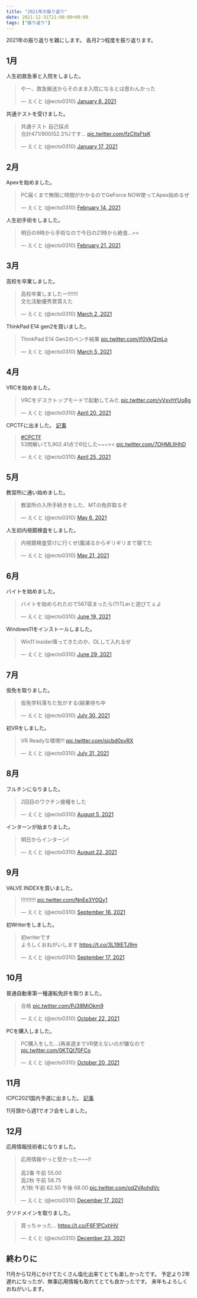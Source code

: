 ```yaml
---
title: "2021年の振り返り"
date: 2021-12-31T21:00:00+09:00
tags: ["振り返り"]
---
```


2021年の振り返りを雑にします。
各月2つ程度を振り返ります。

## 1月

人生初救急車と入院をしました。
<blockquote class="twitter-tweet" data-theme="dark"><p lang="ja" dir="ltr">やー、救急搬送からそのまま入院になるとは思わんかった</p>&mdash; えくと (@ecto0310) <a href="https://twitter.com/ecto0310/status/1346782658290880512?ref_src=twsrc%5Etfw">January 6, 2021</a></blockquote>

共通テストを受けました。
<blockquote class="twitter-tweet" data-theme="dark"><p lang="ja" dir="ltr">共通テスト 自己採点<br>合計471/900(52.3%)です... <a href="https://t.co/fzCItsFtsK">pic.twitter.com/fzCItsFtsK</a></p>&mdash; えくと (@ecto0310) <a href="https://twitter.com/ecto0310/status/1350783111051661312?ref_src=twsrc%5Etfw">January 17, 2021</a></blockquote>

## 2月

Apexを始めました。
<blockquote class="twitter-tweet" data-theme="dark"><p lang="ja" dir="ltr">PC届くまで無限に時間がかかるのでGeForce NOW使ってApex始めるぜ</p>&mdash; えくと (@ecto0310) <a href="https://twitter.com/ecto0310/status/1360995553404882945?ref_src=twsrc%5Etfw">February 14, 2021</a></blockquote>

人生初手術をしました。
<blockquote class="twitter-tweet" data-theme="dark"><p lang="ja" dir="ltr">明日の9時から手術なので今日の21時から絶食...&gt;&lt;</p>&mdash; えくと (@ecto0310) <a href="https://twitter.com/ecto0310/status/1363370636962226177?ref_src=twsrc%5Etfw">February 21, 2021</a></blockquote>

## 3月

高校を卒業しました。
<blockquote class="twitter-tweet" data-theme="dark"><p lang="ja" dir="ltr">高校卒業しましたー!!!!!!!<br>文化活動優秀賞貰えた</p>&mdash; えくと (@ecto0310) <a href="https://twitter.com/ecto0310/status/1366583351163854850?ref_src=twsrc%5Etfw">March 2, 2021</a></blockquote>

ThinkPad E14 gen2を買いました。
<blockquote class="twitter-tweet" data-theme="dark"><p lang="ja" dir="ltr">ThinkPad E14 Gen2のベンチ結果 <a href="https://t.co/jf0Vkf2mLo">pic.twitter.com/jf0Vkf2mLo</a></p>&mdash; えくと (@ecto0310) <a href="https://twitter.com/ecto0310/status/1367679293929578497?ref_src=twsrc%5Etfw">March 5, 2021</a></blockquote>

## 4月

VRCを始めました。
<blockquote class="twitter-tweet" data-theme="dark"><p lang="ja" dir="ltr">VRCをデスクトップモードで起動してみた <a href="https://t.co/yVxvhYUo8g">pic.twitter.com/yVxvhYUo8g</a></p>&mdash; えくと (@ecto0310) <a href="https://twitter.com/ecto0310/status/1384493669219065856?ref_src=twsrc%5Etfw">April 20, 2021</a></blockquote>

CPCTFに出ました。
[記事](/posts/cpctf2021)
<blockquote class="twitter-tweet" data-theme="dark"><p lang="ja" dir="ltr"><a href="https://twitter.com/hashtag/CPCTF?src=hash&amp;ref_src=twsrc%5Etfw">#CPCTF</a><br>53問解いて5,902.41点で6位した~~~&gt;&lt; <a href="https://t.co/7OHMLllHhD">pic.twitter.com/7OHMLllHhD</a></p>&mdash; えくと (@ecto0310) <a href="https://twitter.com/ecto0310/status/1386271408234254339?ref_src=twsrc%5Etfw">April 25, 2021</a></blockquote>

## 5月

教習所に通い始めました。
<blockquote class="twitter-tweet" data-theme="dark"><p lang="ja" dir="ltr">教習所の入所手続きをした、MTの免許取るぞ</p>&mdash; えくと (@ecto0310) <a href="https://twitter.com/ecto0310/status/1390206586899951616?ref_src=twsrc%5Etfw">May 6, 2021</a></blockquote>

人生初内視鏡検査をしました。
<blockquote class="twitter-tweet" data-theme="dark"><p lang="ja" dir="ltr">内視鏡検査受けに行くぜ(腹減るからギリギリまで寝てた</p>&mdash; えくと (@ecto0310) <a href="https://twitter.com/ecto0310/status/1395619860990676993?ref_src=twsrc%5Etfw">May 21, 2021</a></blockquote>

## 6月

バイトを始めました。
<blockquote class="twitter-tweet" data-theme="dark"><p lang="ja" dir="ltr">バイトを始められたので567収まったら(?)TLerと遊びてぇよ</p>&mdash; えくと (@ecto0310) <a href="https://twitter.com/ecto0310/status/1406252567756099593?ref_src=twsrc%5Etfw">June 19, 2021</a></blockquote>

Windows11をインストールしました。
<blockquote class="twitter-tweet" data-theme="dark"><p lang="ja" dir="ltr">Win11 Insider降ってきたのか、DLして入れるぜ</p>&mdash; えくと (@ecto0310) <a href="https://twitter.com/ecto0310/status/1409703985276063744?ref_src=twsrc%5Etfw">June 29, 2021</a></blockquote>

## 7月

仮免を取りました。
<blockquote class="twitter-tweet" data-theme="dark"><p lang="ja" dir="ltr">仮免学科落ちた気がする(結果待ち中</p>&mdash; えくと (@ecto0310) <a href="https://twitter.com/ecto0310/status/1420969471225733124?ref_src=twsrc%5Etfw">July 30, 2021</a></blockquote>

初VRをしました。
<blockquote class="twitter-tweet" data-theme="dark"><p lang="ja" dir="ltr">VR Readyな環境!!! <a href="https://t.co/sicbd0svRX">pic.twitter.com/sicbd0svRX</a></p>&mdash; えくと (@ecto0310) <a href="https://twitter.com/ecto0310/status/1421459471616802817?ref_src=twsrc%5Etfw">July 31, 2021</a></blockquote>

## 8月

フルチンになりました。
<blockquote class="twitter-tweet" data-theme="dark"><p lang="ja" dir="ltr">2回目のワクチン接種をした</p>&mdash; えくと (@ecto0310) <a href="https://twitter.com/ecto0310/status/1423120282252836869?ref_src=twsrc%5Etfw">August 5, 2021</a></blockquote>

インターンが始まりました。
<blockquote class="twitter-tweet" data-theme="dark"><p lang="ja" dir="ltr">明日からインターン!</p>&mdash; えくと (@ecto0310) <a href="https://twitter.com/ecto0310/status/1429433187055198209?ref_src=twsrc%5Etfw">August 22, 2021</a></blockquote>

## 9月

VALVE INDEXを買いました。
<blockquote class="twitter-tweet" data-theme="dark"><p lang="und" dir="ltr">!!!!!!!!!! <a href="https://t.co/NnEe3Y0Qy1">pic.twitter.com/NnEe3Y0Qy1</a></p>&mdash; えくと (@ecto0310) <a href="https://twitter.com/ecto0310/status/1438529274613436416?ref_src=twsrc%5Etfw">September 16, 2021</a></blockquote>

初Writerをしました。
<blockquote class="twitter-tweet" data-theme="dark"><p lang="ja" dir="ltr">初writerです<br>よろしくおねがいします <a href="https://t.co/3L19IETJ9m">https://t.co/3L19IETJ9m</a></p>&mdash; えくと (@ecto0310) <a href="https://twitter.com/ecto0310/status/1438842031560744960?ref_src=twsrc%5Etfw">September 17, 2021</a></blockquote>

## 10月

普通自動車第一種運転免許を取りました。
<blockquote class="twitter-tweet" data-theme="dark"><p lang="ja" dir="ltr">合格 <a href="https://t.co/PJ38MiOkm9">pic.twitter.com/PJ38MiOkm9</a></p>&mdash; えくと (@ecto0310) <a href="https://twitter.com/ecto0310/status/1451378556202729484?ref_src=twsrc%5Etfw">October 22, 2021</a></blockquote>

PCを購入しました。
<blockquote class="twitter-tweet" data-theme="dark"><p lang="ja" dir="ltr">PC購入をした...(再来週までVR使えないのが嫌なので <a href="https://t.co/0KTQt70FCo">pic.twitter.com/0KTQt70FCo</a></p>&mdash; えくと (@ecto0310) <a href="https://twitter.com/ecto0310/status/1450659036551008258?ref_src=twsrc%5Etfw">October 20, 2021</a></blockquote>

## 11月

ICPC2021国内予選に出ました。
[記事](/posts/icpc2021_qual)

11月頭から週1でオフ会をしました。

## 12月

応用情報技術者になりました。
<blockquote class="twitter-tweet" data-theme="dark"><p lang="ja" dir="ltr">応用情報やっと受かった~~~!!<br><br>高2春 午前 55.00<br>高2秋 午前 58.75<br>大1秋 午前 62.50 午後 68.00 <a href="https://t.co/od2VAohdVc">pic.twitter.com/od2VAohdVc</a></p>&mdash; えくと (@ecto0310) <a href="https://twitter.com/ecto0310/status/1471677565115170819?ref_src=twsrc%5Etfw">December 17, 2021</a></blockquote>

クソドメインを取りました。
<blockquote class="twitter-tweet" data-theme="dark"><p lang="ja" dir="ltr">買っちゃった... <a href="https://t.co/F6F1PCxhHV">https://t.co/F6F1PCxhHV</a></p>&mdash; えくと (@ecto0310) <a href="https://twitter.com/ecto0310/status/1473870445502164992?ref_src=twsrc%5Etfw">December 23, 2021</a></blockquote>

## 終わりに

11月から12月にかけてたくさん塩化出来てとても楽しかったです。
予定より2年遅れになったが、無事応用情報も取れてとても良かったです。
来年もよろしくおねがいします。

<script src="https://platform.twitter.com/widgets.js" charset="utf-8"></script>
